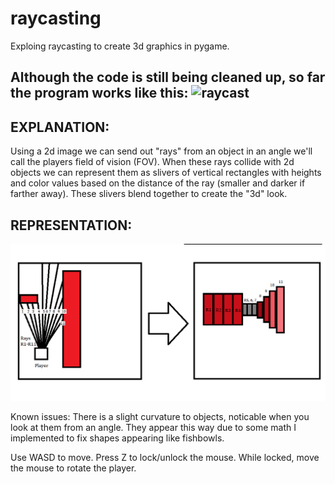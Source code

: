# raycasting
Exploing raycasting to create 3d graphics in pygame.

Although the code is still being cleaned up, so far the program works like this:
![raycast](./raycasting.gif)
----

EXPLANATION:
----
Using a 2d image we can send out "rays" from an object in an angle we'll call the players field of vision (FOV). When these rays collide with 2d objects we can represent them as slivers of vertical rectangles with heights and color values based on the distance of the ray (smaller and darker if farther away). These slivers blend together to create the "3d" look.


REPRESENTATION:
----
![show](https://github.com/jacob1st/raycasting/blob/main/representation_of_raycasting.PNG)


Known issues: There is a slight curvature to objects, noticable when you look at them from an angle. They appear this way due to some math I implemented to fix shapes appearing like fishbowls.

Use WASD to move. Press Z to lock/unlock the mouse. While locked, move the mouse to rotate the player.
